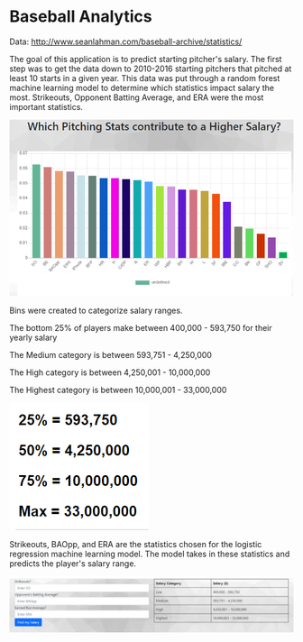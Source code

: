 # Baseball Analytics

Data: http://www.seanlahman.com/baseball-archive/statistics/

The goal of this application is to predict starting pitcher's salary.
The first step was to get the data down to 2010-2016 starting pitchers that pitched at least 10 starts in a given year.
This data was put through a random forest machine learning model to determine which statistics impact salary the most.  Strikeouts, Opponent Batting Average, and ERA were the most important statistics.

![image](https://github.com/moormeierz/final-project/blob/main/images/random_forest.PNG?raw=true)

Bins were created to categorize salary ranges.

The bottom 25% of players make between 400,000 - 593,750 for their yearly salary

The Medium category is between 593,751 - 4,250,000

The High category is between 4,250,001 - 10,000,000

The Highest category is between 10,000,001 - 33,000,000

![image](https://github.com/moormeierz/final-project/blob/main/images/bins.PNG?raw=true)

Strikeouts, BAOpp, and ERA are the statistics chosen for the logistic regression machine learning model.  The model takes in these statistics and predicts the player's salary range.

![image](https://github.com/moormeierz/final-project/blob/main/images/application.PNG?raw=true)

